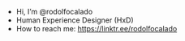 - Hi, I’m @rodolfocalado
- Human Experience Designer (HxD)
- How to reach me: https://linktr.ee/rodolfocalado

<!---
rodolfocalado/rodolfocalado is a ✨ special ✨ repository because its `README.md` (this file) appears on your GitHub profile.
You can click the Preview link to take a look at your changes.
--->
